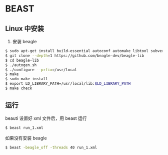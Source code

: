 # BEAST

## Linux 中安装

1. 安装 beagle

```bash
$ sudo apt-get install build-essential autoconf automake libtool subversion pkg-config openjdk-8-jdk
$ git clone --depth=1 https://github.com/beagle-dev/beagle-lib
$ cd beagle-lib
$ ./autogen.sh
$ ./configure --prfix=/usr/local
$ make
$ sudo make install
$ export LD_LIBRARY_PATH=/usr/local/lib:$LD_LIBRARY_PATH
$ make check
```

## 运行

beauti 设置好 xml 文件后，用 beast 运行

```bash
$ beast run_1.xml
```

如果没有安装 beagle

```bash
$ beast -beagle_off -threads 40 run_1.xml
```
